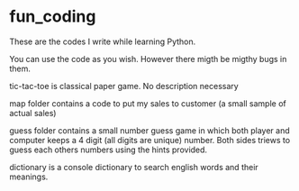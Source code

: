 # fun_coding
These are the codes I write while learning Python.

You can use the code as you wish. However there migth be migthy bugs in them. 


tic-tac-toe is classical paper game. No description necessary

map folder contains a code to put my sales to customer (a small sample of actual sales)

guess folder contains a small number guess game in which both player and computer keeps a 4 digit (all digits are unique) number. Both sides triews to guess each others numbers using the hints provided.

dictionary is a console dictionary to search english words and their meanings. 
